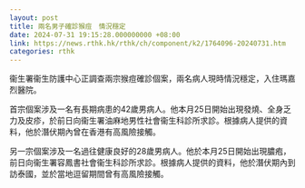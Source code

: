 ```yaml
---
layout: post
title: 兩名男子確診猴痘　情況穩定
date: 2024-07-31 19:15:28.000000000 +08:00
link: https://news.rthk.hk/rthk/ch/component/k2/1764096-20240731.htm
categories: rthk
---
```


衞生署衞生防護中心正調查兩宗猴痘確診個案，兩名病人現時情況穩定，入住瑪嘉烈醫院。

首宗個案涉及一名有長期病患的42歲男病人。他本月25日開始出現發燒、全身乏力及皮疹，於前日向衞生署油麻地男性社會衞生科診所求診。根據病人提供的資料，他於潛伏期內曾在香港有高風險接觸。

另一宗個案涉及一名過往健康良好的28歲男病人。他於本月25日開始出現膿疱，前日向衞生署容鳳書社會衞生科診所求診。根據病人提供的資料，他於潛伏期內到訪泰國，並於當地逗留期間曾有高風險接觸。
